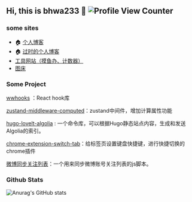 ## Hi, this is bhwa233 :wave: ![Profile View Counter](https://komarev.com/ghpvc/?username=lxw15337674)
### some sites
- :house: [个人博客](https://notion-next-plum-chi.vercel.app/) 
- :house: [过时的个人博客](https://lxw15337674.github.io/)
- [工具网站（摸鱼办、计数器）](https://bhwa233.vercel.app/)
- [图床](https://telegraph-image-bww.pages.dev)

### Some Project 

[wwhooks](https://github.com/lxw15337674/ww-hooks) ：React hook库

[zustand-middleware-computed](https://github.com/lxw15337674/zustand-middleware-computed)：zustand中间件，增加计算属性功能

[hugo-lovelt-algolia](https://github.com/lxw15337674/hugo-lovelt-algolia) : 一个命令库，可以根据Hugo静态站点内容，生成和发送Algolia的索引。

[chrome-extension-switch-tab](https://github.com/lxw15337674/chrome-extension-switch-tab)：给标签页设置键盘快捷键，进行快捷切换的chrome插件

[微博同步关注列表](https://github.com/lxw15337674/weiboSyncFollow)：一个用来同步微博账号关注列表的js脚本。


### Github Stats 

![Anurag's GitHub stats](https://github-readme-stats.vercel.app/api?username=lxw15337674&show_icons=true)
